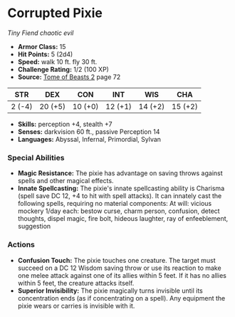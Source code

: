 # Corrupted Pixie

*Tiny* *Fiend* *chaotic evil*

- **Armor Class:** 15
- **Hit Points:** 5 (2d4)
- **Speed:** walk 10 ft. fly 30 ft.
- **Challenge Rating:** 1/2 (100 XP)
- **Source:** [Tome of Beasts 2](https://koboldpress.com/kpstore/product/tome-of-beasts-2-for-5th-edition) page 72

| STR | DEX | CON | INT | WIS | CHA |
| --- | --- | --- | --- | --- | --- |
| 2 (-4) | 20 (+5) | 10 (+0) | 12 (+1) | 14 (+2) | 15 (+2) |

- **Skills:** perception +4, stealth +7
- **Senses:** darkvision 60 ft., passive Perception 14
- **Languages:** Abyssal, Infernal, Primordial, Sylvan

### Special Abilities

- **Magic Resistance:** The pixie has advantage on saving throws against spells and other magical effects.
- **Innate Spellcasting:** The pixie's innate spellcasting ability is Charisma (spell save DC 12, +4 to hit with spell attacks). It can innately cast the following spells, requiring no material components:
At will: vicious mockery
1/day each: bestow curse, charm person, confusion, detect thoughts, dispel magic, fire bolt, hideous laughter, ray of enfeeblement, suggestion

### Actions

- **Confusion Touch:** The pixie touches one creature. The target must succeed on a DC 12 Wisdom saving throw or use its reaction to make one melee attack against one of its allies within 5 feet. If it has no allies within 5 feet, the creature attacks itself.
- **Superior Invisibility:** The pixie magically turns invisible until its concentration ends (as if concentrating on a spell). Any equipment the pixie wears or carries is invisible with it.


